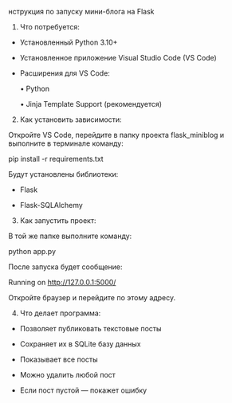 нструкция по запуску мини-блога на Flask 

1. Что потребуется: 

- Установленный Python 3.10+ 

- Установленное приложение Visual Studio Code (VS Code) 

- Расширения для VS Code: 

  • Python 

  • Jinja Template Support (рекомендуется) 

2. Как установить зависимости: 

Откройте VS Code, перейдите в папку проекта flask_miniblog и выполните в терминале команду: 

pip install -r requirements.txt 

Будут установлены библиотеки: 

- Flask 

- Flask-SQLAlchemy 

3. Как запустить проект: 

В той же папке выполните команду: 

python app.py 

После запуска будет сообщение: 

Running on http://127.0.0.1:5000/ 

Откройте браузер и перейдите по этому адресу. 

4. Что делает программа: 

- Позволяет публиковать текстовые посты 

- Сохраняет их в SQLite базу данных 

- Показывает все посты 

- Можно удалить любой пост 

- Если пост пустой — покажет ошибку 
